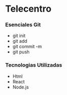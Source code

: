 # Telecentro

### Esenciales Git
- git init
- git add
- git commit -m
- git push

### Tecnologias Utilizadas

- Html
- React
- Node.js